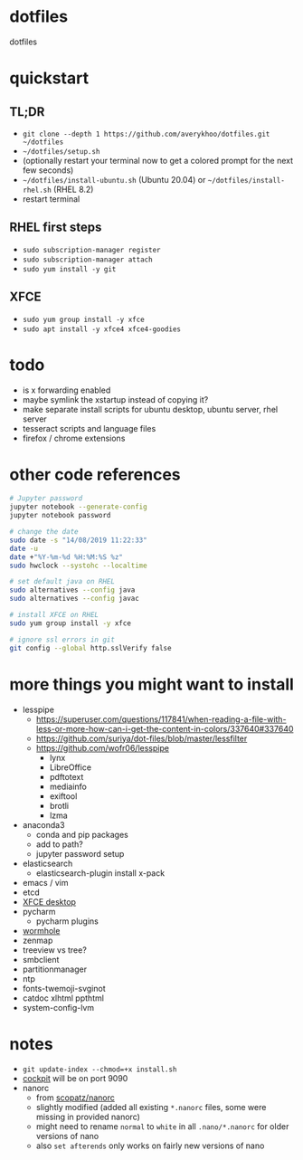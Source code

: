 #   dotfiles
dotfiles

#   quickstart
##  TL;DR
*   `git clone --depth 1 https://github.com/averykhoo/dotfiles.git ~/dotfiles`
*   `~/dotfiles/setup.sh`
*   (optionally restart your terminal now to get a colored prompt for the next few seconds)
*   `~/dotfiles/install-ubuntu.sh` (Ubuntu 20.04) or `~/dotfiles/install-rhel.sh` (RHEL 8.2)
*   restart terminal

##  RHEL first steps
*   `sudo subscription-manager register`
*   `sudo subscription-manager attach`
*   `sudo yum install -y git`

##  XFCE
*   `sudo yum group install -y xfce`
*   `sudo apt install -y xfce4 xfce4-goodies`

#   todo
*   is x forwarding enabled
*   maybe symlink the xstartup instead of copying it?
*   make separate install scripts for ubuntu desktop, ubuntu server, rhel server
*   tesseract scripts and language files
*   firefox / chrome extensions

#   other code references

```bash
# Jupyter password
jupyter notebook --generate-config
jupyter notebook password
```

```bash
# change the date
sudo date -s "14/08/2019 11:22:33"
date -u
date +"%Y-%m-%d %H:%M:%S %z"
sudo hwclock --systohc --localtime 
```

```bash
# set default java on RHEL
sudo alternatives --config java
sudo alternatives --config javac
```

```bash
# install XFCE on RHEL
sudo yum group install -y xfce
```

```bash
# ignore ssl errors in git
git config --global http.sslVerify false
```

#   more things you might want to install
*   lesspipe
    *   https://superuser.com/questions/117841/when-reading-a-file-with-less-or-more-how-can-i-get-the-content-in-colors/337640#337640
    *   https://github.com/suriya/dot-files/blob/master/lessfilter
    *   https://github.com/wofr06/lesspipe
        *   lynx
        *   LibreOffice
        *   pdftotext
        *   mediainfo
        *   exiftool
        *   brotli
        *   lzma
*   anaconda3
    *   conda and pip packages
    *   add to path?
    *   jupyter password setup
*   elasticsearch
    *   elasticsearch-plugin install x-pack
*   emacs / vim
*   etcd
*   [XFCE desktop](#xfce)
*   pycharm
    *   pycharm plugins
*   [wormhole](https://github.com/warner/magic-wormhole)
*   zenmap
*   treeview vs tree?
*   smbclient
*   partitionmanager
*   ntp
*   fonts-twemoji-svginot
*   catdoc xlhtml ppthtml
*   system-config-lvm




#   notes
*   `git update-index --chmod=+x install.sh`
*   [cockpit](https://cockpit-project.org/) will be on port 9090
*   nanorc
    *   from [scopatz/nanorc](https://github.com/scopatz/nanorc)
    *   slightly modified (added all existing `*.nanorc` files, some were missing in provided nanorc)
    *   might need to rename `normal` to `white` in all `.nano/*.nanorc` for older versions of nano
    *   also `set afterends` only works on fairly new versions of nano
